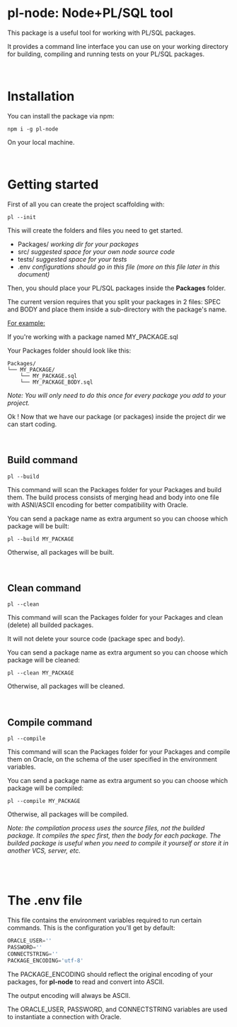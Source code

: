 
# pl-node: Node+PL/SQL tool 

This package is a useful tool for working with PL/SQL packages.

It provides a command line interface you can use on your working directory for building, compiling and running tests on your PL/SQL packages.

<br>

# Installation

You can install the package via npm:
```
npm i -g pl-node
```
On your local machine.

<br>

# Getting started

First of all you can create the project scaffolding with:

```
pl --init
```
This will create the folders and files you need to get started.

- Packages/ *working dir for your packages*
- src/ *suggested space for your own node source code*
- tests/ *suggested space for your tests*
- .env *configurations should go in this file (more on this file later in this document)*

Then, you should place your PL/SQL packages inside the **Packages** folder.

The current version requires that you split your packages in 2 files: SPEC and BODY and place them inside a sub-directory with the package's name.

<u>For example:</u>

If you're working with a package named MY_PACKAGE.sql

Your Packages folder should look like this:

```
Packages/
└── MY_PACKAGE/
    └── MY_PACKAGE.sql
    └── MY_PACKAGE_BODY.sql
```

*Note: You will only need to do this once for every package you add to your project.*

Ok ! Now that we have our package (or packages) inside the project dir we can start coding.

<br>

## Build command

```
pl --build
```

This command will scan the Packages folder for your Packages and build them. 
The build process consists of merging head and body into one file with ASNI/ASCII encoding for better compatibility with Oracle.

You can send a package name as extra argument so you can choose which package will be built:

```
pl --build MY_PACKAGE
```

Otherwise, all packages will be built.

<br>

## Clean command

```
pl --clean
```

This command will scan the Packages folder for your Packages and clean (delete) all builded packages.

It will not delete your source code (package spec and body).

You can send a package name as extra argument so you can choose which package will be cleaned:

```
pl --clean MY_PACKAGE
```

Otherwise, all packages will be cleaned.

<br>

## Compile command

```
pl --compile
```

This command will scan the Packages folder for your Packages and compile them on Oracle, on the schema of the user specified in the environment variables.

You can send a package name as extra argument so you can choose which package will be compiled:

```
pl --compile MY_PACKAGE
```

Otherwise, all packages will be compiled.

*Note: the compilation process uses the source files, not the builded package. It compiles the spec first, then the body for each package. The builded package is useful when you need to compile it yourself or store it in another VCS, server, etc.*

<br>
<br>

# The .env file

This file contains the environment variables required to run certain commands. This is the configuration you'll get by default:

```javascript
ORACLE_USER=''
PASSWORD=''
CONNECTSTRING=''
PACKAGE_ENCODING='utf-8'
```

The PACKAGE_ENCODING should reflect the original encoding of your packages, for **pl-node** to read and convert into ASCII.

The output encoding will always be ASCII.

The ORACLE_USER, PASSWORD, and CONNECTSTRING variables are used to instantiate a connection with Oracle.

